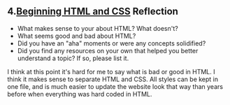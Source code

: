 ## 4.[Beginning HTML and CSS](4_beginning_HTML_CSS/readme.mc) Reflection

* What makes sense to your about HTML? What doesn't?
* What seems good and bad about HTML?
* Did you have an "aha" moments or were any concepts solidified?
* Did you find any resources on your own that helped you better understand a topic? If so, please list it.

<!-- Add your reflection here. Remove the comment markers -->
I think at this point it's hard for me to say what is bad or good in HTML. I think it makes sense to separate HTML and CSS. All styles can be kept in one file, and is much easier to update the website look that way than years before when everything was hard coded in HTML.